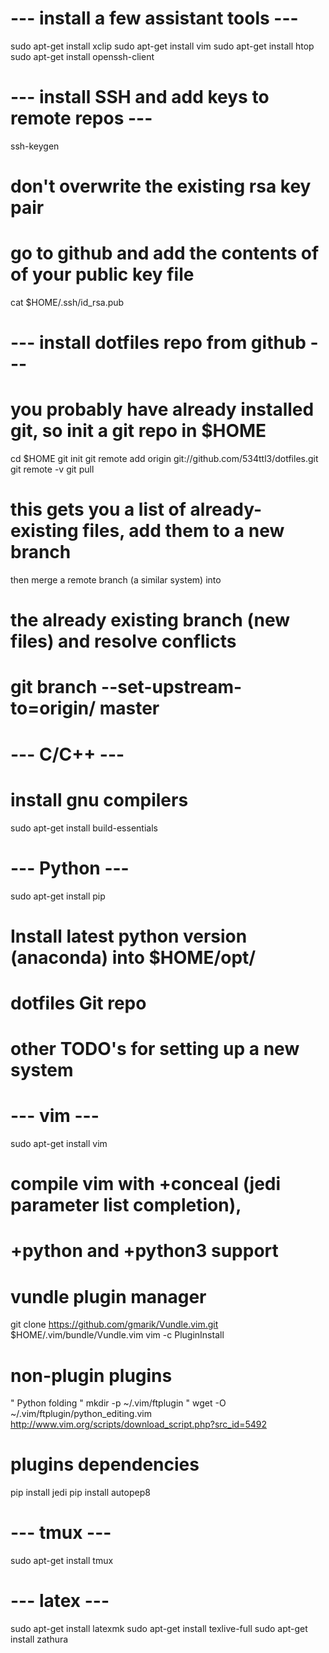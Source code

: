 # --- install a few assistant tools ---
sudo apt-get install xclip
sudo apt-get install vim
sudo apt-get install htop
sudo apt-get install openssh-client

# --- install SSH and add keys to remote repos ---
ssh-keygen
# don't overwrite the existing rsa key pair
# go to github and add the contents of of your public key file
cat $HOME/.ssh/id_rsa.pub

# --- install dotfiles repo from github ---
# you probably have already installed git, so init a git repo in $HOME
cd $HOME
git init
git remote add origin git://github.com/534ttl3/dotfiles.git
git remote -v
git pull
# this gets you a list of already-existing files, add them to a new branch
then merge a remote branch (a similar system) into 
# the already existing branch (new files) and resolve conflicts
# git branch --set-upstream-to=origin/<branch> master

# --- C/C++ ---
# install gnu compilers
sudo apt-get install build-essentials

# --- Python ---
sudo apt-get install pip
# Install latest python version (anaconda) into $HOME/opt/

# dotfiles Git repo
# other TODO's for setting up a new system

# --- vim ---
sudo apt-get install vim
# compile vim with +conceal (jedi parameter list completion), 
# +python and +python3 support

# vundle plugin manager
git clone https://github.com/gmarik/Vundle.vim.git $HOME/.vim/bundle/Vundle.vim
vim -c PluginInstall

# non-plugin plugins
" Python folding
" mkdir -p ~/.vim/ftplugin
" wget -O ~/.vim/ftplugin/python_editing.vim http://www.vim.org/scripts/download_script.php?src_id=5492

# plugins dependencies
pip install jedi
pip install autopep8

# --- tmux ---
sudo apt-get install tmux

# --- latex ---
sudo apt-get install latexmk
sudo apt-get install texlive-full
sudo apt-get install zathura
